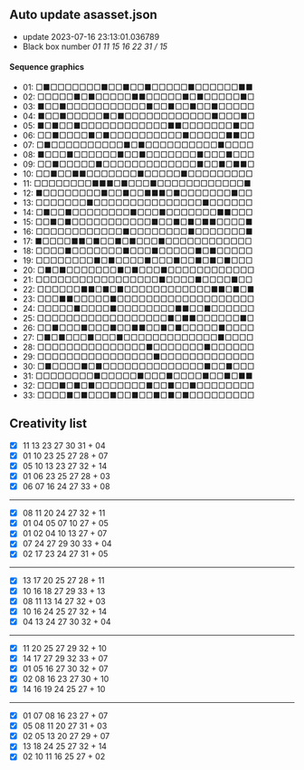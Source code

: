 ## Auto update asasset.json

* update 2023-07-16 23:13:01.036789
* Black box number _01 11 15 16 22 31 / 15_
#### Sequence graphics

* 01: □■□□□□□□□■□□■□□■□□□□□■□□□□□□■■
* 02: □□□□□■□■□□□□□■■□□□□□■□■□□□□□■□
* 03: ■□□■□□□□□□□□□□□■□□■□□■□□■□□□□□
* 04: ■□□■□□□□□■□■□□□□□□□□□□□□■□□□■□
* 05: ■□■□□■□□□□□□□□□□□□■■□□□□□□□■□□
* 06: □□■□□□□■□■□□□□□□□□□□■□□□□□■■□□
* 07: □■□□□□□□□□□□■□■□□□□□□□□□□■□□□□
* 08: ■□□□■□□□□□□■□□■□□□□□□□■□□□■□□□
* 09: □□■□□□□□■□□□□□□□□□□□□□■□□■□■■□
* 10: □□■□□■■□□□□□□□■□□□□□■□□□□□□□□□
* 11: □□□□□□□□■■■□■□□□■□□□□□□□□□□□□■
* 12: ■□□□□□□□□■□□■□□■■■□■□□□□□□□■□□
* 13: □□□□□□□■□□□□□□□□□□□□□□□■□□□□□□
* 14: □■□□■□□□□□□□□■□□□■□□□□□□□■■□□□
* 15: □□■□■□□□□□□□□□□□■□□■□■□■■□□□□■
* 16: □□□□□□□□□□□□■□□□□□□□□■□□□□□□□■
* 17: ■□□□□■■□■□□■□■□□□■□□□□□□□□□□□□
* 18: □□□□■□□□□□□□■□□□■□□□□□■□■□□□□□
* 19: □□□□□□□□■□■□□□□■□□□■□□■□■□■□□□
* 20: □■□■□□□□□□□■□■□□□■□□□□□□□□□□□□
* 21: □□□□□□□□□□□□□□□□□■□□□□■□□□□■□□
* 22: □□□□□□■■□■□■□□□□□□□□□□□□■■□■□■
* 23: □□□■■□□□□□■□□□□□□□□□□□□□□□□□□□
* 24: □□□□□■□□□□■□□□□□□□□■■□□■□□□□□□
* 25: □□□□□□□□□□□□□□□□□□■□■■□□□□□□■□
* 26: □□■□□□■□□□■□□■■□□■□■□□□□□■□□□□
* 27: □■□■□□□■□□□■□□□□□□□□□□□□□■□□□□
* 28: □□□□□□□□□□□□□□□■□□□□□□□■□□□□□□
* 29: □□□□□□□□□□□□□□□□■□□□□□□□□□□□□□
* 30: □■□□□□■□■□□□□□□□□□□□□□□■□□■□□□
* 31: □□□□□□□□■□□□□□■□□□■□□□□■□□■□■■
* 32: □□□■□■□■□□□□□□□■□□■□□■□□□□□□□□
* 33: □□□□■□■□□□■□□■□□■□■□■□□□□□□□□□
## Creativity list

- [x] 11 13 23 27 30 31 + 04
- [x] 01 10 23 25 27 28 + 07
- [x] 05 10 13 23 27 32 + 14
- [x] 01 06 23 25 27 28 + 03
- [x] 06 07 16 24 27 33 + 08
***
- [x] 08 11 20 24 27 32 + 11
- [x] 01 04 05 07 10 27 + 05
- [x] 01 02 04 10 13 27 + 07
- [x] 07 24 27 29 30 33 + 04
- [x] 02 17 23 24 27 31 + 05
***
- [x] 13 17 20 25 27 28 + 11
- [x] 10 16 18 27 29 33 + 13
- [x] 08 11 13 14 27 32 + 03
- [x] 10 16 24 25 27 32 + 14
- [x] 04 13 24 27 30 32 + 04
***
- [x] 11 20 25 27 29 32 + 10
- [x] 14 17 27 29 32 33 + 07
- [x] 01 05 16 27 30 32 + 07
- [x] 02 08 16 23 27 30 + 10
- [x] 14 16 19 24 25 27 + 10
***
- [x] 01 07 08 16 23 27 + 07
- [x] 05 08 11 20 27 31 + 03
- [x] 02 05 13 20 27 29 + 07
- [x] 13 18 24 25 27 32 + 14
- [x] 02 10 11 16 25 27 + 02
